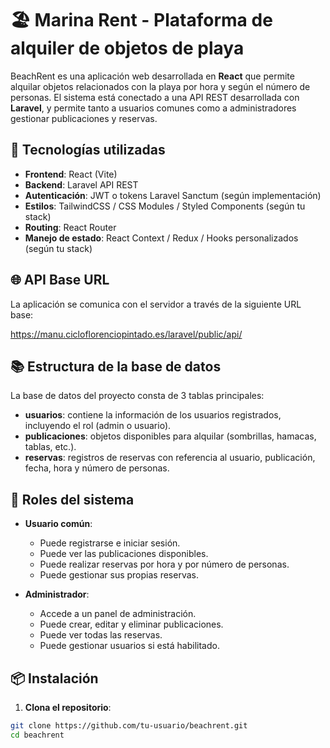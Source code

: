 # 🏖️ Marina Rent - Plataforma de alquiler de objetos de playa

BeachRent es una aplicación web desarrollada en **React** que permite alquilar objetos relacionados con la playa por hora y según el número de personas. El sistema está conectado a una API REST desarrollada con **Laravel**, y permite tanto a usuarios comunes como a administradores gestionar publicaciones y reservas.

## 🚀 Tecnologías utilizadas

- **Frontend**: React (Vite)
- **Backend**: Laravel API REST
- **Autenticación**: JWT o tokens Laravel Sanctum (según implementación)
- **Estilos**: TailwindCSS / CSS Modules / Styled Components (según tu stack)
- **Routing**: React Router
- **Manejo de estado**: React Context / Redux / Hooks personalizados (según tu stack)

## 🌐 API Base URL

La aplicación se comunica con el servidor a través de la siguiente URL base:

https://manu.cicloflorenciopintado.es/laravel/public/api/


## 📚 Estructura de la base de datos

La base de datos del proyecto consta de 3 tablas principales:

- **usuarios**: contiene la información de los usuarios registrados, incluyendo el rol (admin o usuario).
- **publicaciones**: objetos disponibles para alquilar (sombrillas, hamacas, tablas, etc.).
- **reservas**: registros de reservas con referencia al usuario, publicación, fecha, hora y número de personas.

## 🔐 Roles del sistema

- **Usuario común**:
  - Puede registrarse e iniciar sesión.
  - Puede ver las publicaciones disponibles.
  - Puede realizar reservas por hora y por número de personas.
  - Puede gestionar sus propias reservas.

- **Administrador**:
  - Accede a un panel de administración.
  - Puede crear, editar y eliminar publicaciones.
  - Puede ver todas las reservas.
  - Puede gestionar usuarios si está habilitado.

## 📦 Instalación

1. **Clona el repositorio**:

```bash
git clone https://github.com/tu-usuario/beachrent.git
cd beachrent
